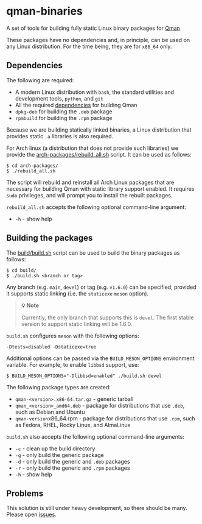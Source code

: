 # qman-binaries
A set of tools for building fully static Linux binary packages for
[Qman](https://github.com/plp13/qman)

These packages have no dependencies and, in principle, can be used on any Linux
distribution. For the time being, they are for `x86_64` only.

## Dependencies

The following are required:
- A modern Linux distribution with `bash`, the standard utilities and
  development tools, `python`, and `git`
- All the required
  [dependencies](https://github.com/plp13/qman/blob/main/doc/BUILDING.md#dependencies)
  for building Qman
- `dpkg-deb` for building the `.deb` package
- `rpmbuild` for building the `.rpm` package

Because we are building statically linked binaries, a Linux distribution that
provides static `.a` libraries is also required.

For Arch linux (a distribution that does not provide such libraries) we provide
the [arch-packages/rebuild_all.sh](arch-packages/rebuild_all.sh) script. It can
be used as follows:

```
$ cd arch-packages/
$ ./rebuild_all.sh
```

The script will rebuild and reinstall all Arch Linux packages that are necessary
for building Qman with static library support enabled. It requires `sudo`
privileges, and will prompt you to install the rebuilt packages.

`rebuild_all.sh` accepts the following optional command-line argument:
- `-h` - show help

## Building the packages

The [build/build.sh](build/build.sh) script can be used to build the binary
packages as follows:

```
$ cd build/
$ ./build.sh <branch or tag>
```

Any branch (e.g. `main`, `devel`) or tag (e.g. `v1.6.0`) can be specified,
provided it supports static linking (i.e. the `staticexe` `meson` option).

> **:bulb: Note**
>
> Currently, the only branch that supports this is `devel`. The first stable
> version to support static linking will be 1.6.0.

`build.sh` configures `meson` with the following options:

```
-Dtests=disabled -Dstaticexe=true
```

Additional options can be passed via the `BUILD_MESON_OPTIONS` environment
variable. For example, to enable `libbsd` support, use:

```
$ BUILD_MESON_OPTIONS="-Dlibbsd=enabled" ./build.sh devel
```

The following package types are created:
- `qman-<version>.x86-64.tar.gz` - generic tarball
- `qman_<version>_amd64.deb` - package for distributions that use `.deb`, such
  as Debian and Ubuntu
- `qman-version`x86_64.rpm - package for distributions that use `.rpm`, such as
  Fedora, RHEL, Rocky Linux, and AlmaLinux

`build.sh` also accepts the following optional command-line arguments:
- `-c` - clean up the build directory
- `-g` - only build the generic package
- `-d` - only build the generic and `.deb` packages
- `-r` - only build the generic and `.rpm` packages
- `-h` - show help

## Problems

This solution is still under heavy development, so there should be many. Please
open [issues](https://github.com/plp13/qman-binaries/issues).
